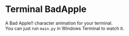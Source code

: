 # Terminal BadApple

A Bad Apple!! character animation for your terminal.  
You can just run `main.py` in Windows Terminal to watch it.